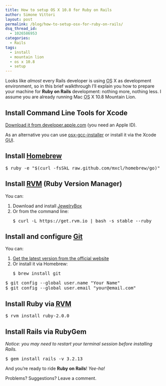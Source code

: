 ```yaml
---
title: How to setup OS X 10.8 for Ruby on Rails
author: Simone Vittori
layout: post
permalink: /blog/how-to-setup-osx-for-ruby-on-rails/
dsq_thread_id:
  - 1026586953
categories:
  - Rails
tags:
  - install
  - mountain lion
  - os x 10.8
  - setup
---
```

<div id="jbID-529" class="jbPost">
  <p>
    Looks like <em>almost</em> every Rails developer is using <abbr title="Operating System">OS</abbr> X as development environment, so in this brief walkthrough I&#8217;ll explain you how to prepare your machine for <strong>Ruby on Rails</strong> development: nothing more, nothing less. I assume you are already running Mac <abbr title="Operating System">OS</abbr> X 10.8 Mountain Lion.
  </p>
  
  <h2>
    Install Command Line Tools for Xcode
  </h2>
  
  <p>
    <a href="https://developer.apple.com/downloads/index.action" target="_blank" rel="nofollow">Download it from developer.apple.com</a> (you need an Apple ID).
  </p>
  
  <p>
    As an alternative you can use <a href="https://github.com/kennethreitz/osx-gcc-installer" target="_blank" rel="nofollow">osx-gcc-installer</a> or install it via the Xcode <abbr title="Graphical User Interface">GUI</abbr>.
  </p>
  
  <h2>
    Install <a href="http://mxcl.github.com/homebrew/" target="_blank" rel="nofollow">Homebrew</a>
  </h2>
  
  <pre>$ ruby -e "$(curl -fsSkL raw.github.com/mxcl/homebrew/go)"</pre>
  
  <h2>
    Install <a href="https://rvm.io/" target="_blank" rel="nofollow"><abbr title="Ruby Version Manager">RVM</abbr></a> (Ruby Version Manager)
  </h2> You can: 
  
  <ol>
    <li>
      Download and install <a href="http://jewelrybox.unfiniti.com/" target="_blank">JewelryBox</a>
    </li>
    <li>
      Or from the command line: <pre>$ curl -L https://get.rvm.io | bash -s stable --ruby</pre>
    </li>
  </ol>
  
  <h2>
    Install and configure <a href="http://git-scm.com/" target="_blank" rel="nofollow">Git</a>
  </h2> You can: 
  
  <ol>
    <li>
      <a href="http://git-scm.com/downloads" target="_blank" rel="nofollow">Get the latest version from the official website</a>
    </li>
    <li>
      Or install it via Homebrew: <pre>$ brew install git</pre>
    </li>
  </ol>
  
  <pre>$ git config --global user.name "Your Name"
$ git config --global user.email "your@email.com"</pre>
  
  <h2>
    Install Ruby via <abbr title="Ruby Version Manager">RVM</abbr>
  </h2>
  
  <pre>$ rvm install ruby-2.0.0</pre>
  
  <h2>
    Install Rails via RubyGem
  </h2>
  
  <p>
    <em>Notice: you may need to restart your terminal session before installing Rails.</em>
  </p>
  
  <pre>$ gem install rails -v 3.2.13</pre>
  
  <p>
    And you&#8217;re ready to ride <strong>Ruby on Rails</strong>! <em>Yee-ha!</em>
  </p>
  
  <p>
    Problems? Suggestions? Leave a comment.
  </p>
</div>